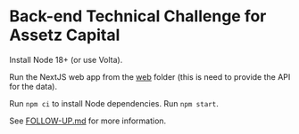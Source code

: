 # Back-end Technical Challenge for Assetz Capital

Install Node 18+ (or use Volta).

Run the NextJS web app from the [web](../web/) folder (this is need to provide the API for the data).

Run `npm ci` to install Node dependencies. Run `npm start`.

See [FOLLOW-UP.md](FOLLOW-UP.md) for more information.
